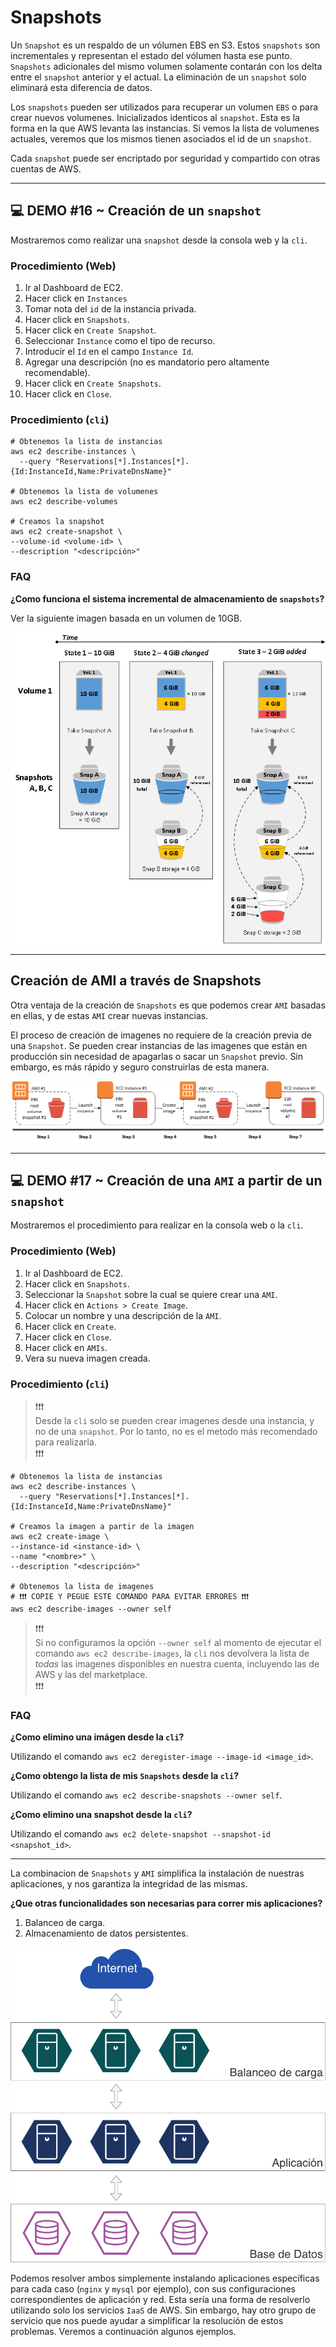 # Snapshots

Un `Snapshot` es un respaldo de un vólumen EBS en S3. Estos `snapshots` son incrementales y representan el estado del vólumen hasta ese punto. `Snapshots` adicionales del mismo volumen solamente contarán con los delta entre el `snapshot` anterior y el actual. La eliminación de un `snapshot` solo eliminará esta diferencia de datos.

Los `snapshots` pueden ser utilizados para recuperar un volumen `EBS` o para crear nuevos volumenes. Inicializados identicos al `snapshot`. Esta es la forma en la que AWS levanta las instancias. Si vemos la lista de volumenes actuales, veremos que los mismos tienen asociados el id de un `snapshot`.

Cada `snapshot` puede ser encriptado por seguridad y compartido con otras cuentas de AWS.

---

## 💻 DEMO #16 ~ Creación de un `snapshot` <a name="demo013"></a>

Mostraremos como realizar una `snapshot` desde la consola web y la `cli`.

### Procedimiento (Web)

1. Ir al Dashboard de EC2.
2. Hacer click en `Instances`
3. Tomar nota del `id` de la instancia privada.
4. Hacer click en `Snapshots`.
5. Hacer click en `Create Snapshot`.
6. Seleccionar `Instance` como el tipo de recurso.
7. Introducir el `Id` en el campo `Instance Id`.
7. Agregar una descripción (no es mandatorio pero altamente recomendable).
8. Hacer click en `Create Snapshots`.
9. Hacer click en `Close`.

### Procedimiento (`cli`)

```
# Obtenemos la lista de instancias
aws ec2 describe-instances \
  --query "Reservations[*].Instances[*].{Id:InstanceId,Name:PrivateDnsName}"

# Obtenemos la lista de volumenes
aws ec2 describe-volumes

# Creamos la snapshot
aws ec2 create-snapshot \
--volume-id <volume-id> \
--description "<descripción>"
```

### FAQ

**¿Como funciona el sistema incremental de almacenamiento de `snapshots`?**

Ver la siguiente imagen basada en un volumen de 10GB.

![Snapshots](../imagenes/016.png)

---

## Creación de AMI a través de Snapshots

Otra ventaja de la creación de `Snapshots` es que podemos crear `AMI` basadas en ellas, y de estas `AMI` crear nuevas instancias.

El proceso de creación de imagenes no requiere de la creación previa de una `Snapshot`. Se pueden crear instancias de las imagenes que están en producción sin necesidad de apagarlas o sacar un `Snapshot` previo. Sin embargo, es más rápido y seguro construirlas de esta manera.

![Proceso de creación de AMI](../imagenes/017.png)

---

## 💻 DEMO #17 ~ Creación de una `AMI` a partir de un `snapshot` <a name="demo002"></a>

Mostraremos el procedimiento para realizar en la consola web o la `cli`.

### Procedimiento (Web)

1. Ir al Dashboard de EC2.
2. Hacer click en `Snapshots`.
3. Seleccionar la `Snapshot` sobre la cual se quiere crear una `AMI`.
4. Hacer click en `Actions > Create Image`.
6. Colocar un nombre y una descripción de la `AMI`.
7. Hacer click en `Create`.
8. Hacer click en `Close`.
9. Hacer click en `AMIs`.
10. Vera su nueva imagen creada.

### Procedimiento (`cli`)

> ❗❗️❗️<br/>Desde la `cli` solo se pueden crear imagenes desde una instancia, y no de una `snapshot`. Por lo tanto, no es el metodo más recomendado para realizarla.<br/>❗❗️❗️

```
# Obtenemos la lista de instancias
aws ec2 describe-instances \
  --query "Reservations[*].Instances[*].{Id:InstanceId,Name:PrivateDnsName}"

# Creamos la imagen a partir de la imagen
aws ec2 create-image \
--instance-id <instance-id> \
--name "<nombre>" \
--description "<descripción>"

# Obtenemos la lista de imagenes
# ❗❗️❗️ COPIE Y PEGUE ESTE COMANDO PARA EVITAR ERRORES ❗❗️❗️
aws ec2 describe-images --owner self
```

>❗❗️❗️<br/>Si no configuramos la opción `--owner self` al momento de ejecutar el comando `aws ec2 describe-images`, la `cli` nos devolvera la lista de _todas_ las imagenes disponibles en nuestra cuenta, incluyendo las de AWS y las del marketplace.<br/>❗❗️❗️

### FAQ

**¿Como elimino una imágen desde la `cli`?**

Utilizando el comando `aws ec2 deregister-image --image-id <image_id>`.

**¿Como obtengo la lista de mis `Snapshots` desde la `cli`?**

Utilizando el comando `aws ec2 describe-snapshots --owner self`.

**¿Como elimino una snapshot desde la `cli`?**

Utilizando el comando `aws ec2 delete-snapshot --snapshot-id <snapshot_id>`.

---

La combinacion de `Snapshots` y `AMI` simplifica la instalación de nuestras aplicaciones, y nos garantiza la integridad de las mismas.

**¿Que otras funcionalidades son necesarias para correr mis aplicaciones?**

1. Balanceo de carga.
2. Almacenamiento de datos persistentes.

![Aplicación](../imagenes/018.png)

Podemos resolver ambos simplemente instalando aplicaciones específicas  para cada caso (`nginx` y `mysql` por ejemplo), con sus configuraciones correspondientes de aplicación y red. Esta sería una forma de resolverlo utilizando solo los servicios `IaaS` de AWS. Sin embargo, hay otro grupo de servicio que nos puede ayudar a simplificar la resolución de estos problemas. Veremos a continuación algunos ejemplos.
